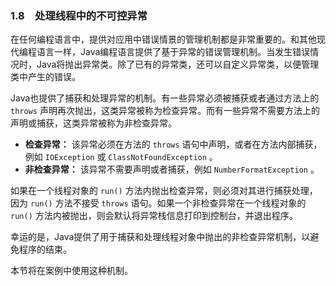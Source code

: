 ### 1.8　处理线程中的不可控异常

在任何编程语言中，提供对应用中错误情景的管理机制都是非常重要的。和其他现代编程语言一样，Java编程语言提供了基于异常的错误管理机制。当发生错误情况时，Java将抛出异常类。除了已有的异常类，还可以自定义异常类，以便管理类中产生的错误。

Java也提供了捕获和处理异常的机制。有一些异常必须被捕获或者通过方法上的 `throws` 声明再次抛出，这类异常被称为检查异常。而有一些异常不需要方法上的声明或捕获，这类异常被称为非检查异常。

+ **检查异常：** 该异常必须在方法的 `throws` 语句中声明，或者在方法内部捕获，例如 `IOException` 或 `ClassNotFoundException` 。
+ **非检查异常：** 该异常不需要声明或者捕获，例如 `NumberFormatException` 。

如果在一个线程对象的 `run()` 方法内抛出检查异常，则必须对其进行捕获处理，因为 `run()` 方法不接受 `throws` 语句。如果一个非检查异常在一个线程对象的 `run()` 方法内被抛出，则会默认将异常栈信息打印到控制台，并退出程序。

幸运的是，Java提供了用于捕获和处理线程对象中抛出的非检查异常机制，以避免程序的结束。

本节将在案例中使用这种机制。

